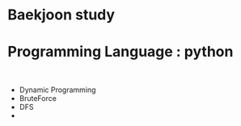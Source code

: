 # Baekjoon study 

# Programming Language : python
<br>

<ul>
  <li> Dynamic Programming </li>
  <li> BruteForce  </li>
  <li> DFS <li>
</ul>
